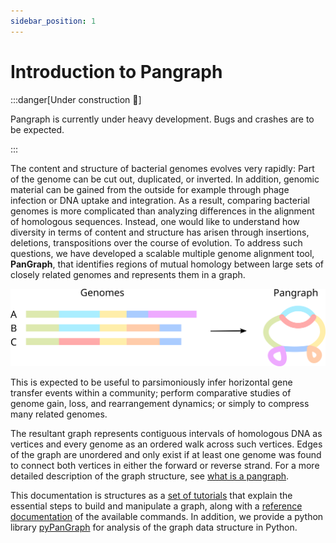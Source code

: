```yaml
---
sidebar_position: 1
---
```


# Introduction to Pangraph

:::danger[Under construction 👷]

Pangraph is currently under heavy development. Bugs and crashes are to be expected.

:::


The content and structure of bacterial genomes evolves very rapidly:
Part of the genome can be cut out, duplicated, or inverted.
In addition, genomic material can be gained from the outside for example through phage infection or DNA uptake and integration.
As a result, comparing bacterial genomes is more complicated than analyzing differences in the alignment of homologous sequences.
Instead, one would like to understand how diversity in terms of content and structure has arisen through insertions, deletions, transpositions over the course of evolution.
To address such questions, we have developed a scalable multiple genome alignment tool, **PanGraph**, that identifies regions of mutual homology between large sets of closely related genomes and represents them in a graph.

![img](./assets/t1_main_scheme.png)

This is expected to be useful to parsimoniously infer horizontal gene transfer events within a community; perform comparative studies of genome gain, loss, and rearrangement dynamics; or simply to compress many related genomes.

The resultant graph represents contiguous intervals of homologous DNA as vertices and every genome as an ordered walk across such vertices.
Edges of the graph are unordered and only exist if at least one genome was found to connect both vertices in either the forward or reverse strand.
For a more detailed description of the graph structure, see [what is a pangraph](tutorial/t01-building-pangraph.md#what-is-a-pangraph).

This documentation is structures as a [set of tutorials](/category/tutorial) that explain the essential steps to build and manipulate a graph, along with a [reference documentation](/reference) of the available commands. In addition, we provide a python library [pyPanGraph](/category/pypangraph) for analysis of the graph data structure in Python.


